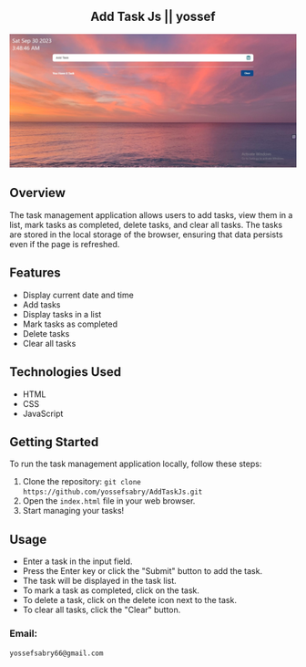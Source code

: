 <h2 align="center">Add Task Js || yossef </h2>

![image](/chrome_yqbsvrgv0Z.jpg)

## Overview

The task management application allows users to add tasks, view them in a list, mark tasks as completed, delete tasks, and clear all tasks. The tasks are stored in the local storage of the browser, ensuring that  data persists even if the page is refreshed.

## Features

- Display current date and time
- Add tasks
- Display tasks in a list
- Mark tasks as completed
- Delete tasks
- Clear all tasks

## Technologies Used

- HTML
- CSS
- JavaScript

## Getting Started

To run the task management application locally, follow these steps:

1. Clone the repository: `git clone https://github.com/yossefsabry/AddTaskJs.git`
2. Open the `index.html` file in your web browser.
3. Start managing your tasks!

## Usage

- Enter a task in the input field.
- Press the Enter key or click the "Submit" button to add the task.
- The task will be displayed in the task list.
- To mark a task as completed, click on the task.
- To delete a task, click on the delete icon next to the task.
- To clear all tasks, click the "Clear" button.

### Email:

```
yossefsabry66@gmail.com
```
